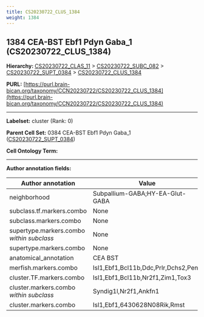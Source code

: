```yaml
---
title: CS20230722_CLUS_1384
weight: 1384
---
```

## 1384 CEA-BST Ebf1 Pdyn Gaba_1 (CS20230722_CLUS_1384)
<b>Hierarchy: </b>
[CS20230722_CLAS_11](../CS20230722_CLAS_11) >
[CS20230722_SUBC_082](../CS20230722_SUBC_082) >
[CS20230722_SUPT_0384](../CS20230722_SUPT_0384) >
[CS20230722_CLUS_1384](../CS20230722_CLUS_1384)

**PURL:** [https://purl.brain-bican.org/taxonomy/CCN20230722/CS20230722_CLUS_1384](https://purl.brain-bican.org/taxonomy/CCN20230722/CS20230722_CLUS_1384)

---


**Labelset:** cluster (Rank: 0)

**Parent Cell Set:** 0384 CEA-BST Ebf1 Pdyn Gaba_1 ([CS20230722_SUPT_0384](../CS20230722_SUPT_0384))



**Cell Ontology Term:** 

[MARKER GENES.]: #


---

[TRANSFERRED ANNOTATIONS.]: #


[AUTHOR ANNOTATION FIELDS.]: #


**Author annotation fields:**

| Author annotation | Value |
|-------------------|-------|
|neighborhood|Subpallium-GABA;HY-EA-Glut-GABA|
|subclass.tf.markers.combo|None|
|subclass.markers.combo|None|
|supertype.markers.combo _within subclass_|None|
|supertype.markers.combo|None|
|anatomical_annotation|CEA BST|
|merfish.markers.combo|Isl1,Ebf1,Bcl11b,Ddc,Prlr,Dchs2,Penk|
|cluster.TF.markers.combo|Isl1,Ebf1,Bcl11b,Nr2f1,Zim1,Tox3|
|cluster.markers.combo _within subclass_|Syndig1l,Nr2f1,Ankfn1|
|cluster.markers.combo|Isl1,Ebf1,6430628N08Rik,Rmst|
